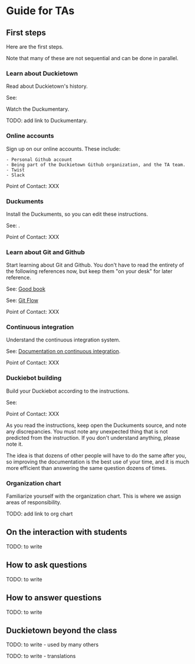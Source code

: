 # Guide for TAs

## First steps

Here are the first steps.

Note that many of these are not sequential and can be done in parallel.

### Learn about Duckietown

Read about Duckietown's history.

See: [](#part:duckietown-project)

Watch the Duckumentary.

TODO: add link to Duckumentary.

### Online accounts

Sign up on our online accounts. These include:

    - Personal Github account
    - Being part of the Duckietown Github organization, and the TA team.
    - Twist
    - Slack

Point of Contact: XXX

### Duckuments

Install the Duckuments, so you can edit these instructions.

See: [](#part:contribute).

Point of Contact: XXX

### Learn about Git and Github

Start learning about Git and Github. You don't have to read the entirety of the
following references now, but keep them "on your desk" for later reference.

See: [Good book](https://git-scm.com/book/en/v2)

See: [Git Flow](http://nvie.com/posts/a-successful-git-branching-model/)

Point of Contact: XXX

### Continuous integration

Understand the continuous integration system.

See: [Documentation on continuous integration](#continuous-integration).

Point of Contact: XXX

### Duckiebot building

Build your Duckiebot according to the instructions.

See: [](#part:building-duckiebot)

Point of Contact: XXX

As you read the instructions, keep open the Duckuments source, and note any
discrepancies. You must note any unexpected thing that is not predicted from the
instruction. If you don't understand anything, please note it.

The idea is that dozens of other people will have to do the same after you, so
improving the documentation is the best use of your time, and it is much more
efficient than answering the same question dozens of times.

### Organization chart

Familiarize yourself with the organization chart. This is where we assign areas
of responsibility.

TODO: add link to org chart

## On the interaction with students

TODO: to write

## How to ask questions

TODO: to write

## How to answer questions

TODO: to write

## Duckietown beyond the class

TODO: to write - used by many others

TODO: to write - translations
